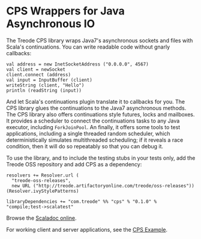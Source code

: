 # CPS Wrappers for Java Asynchronous IO

The Treode CPS library wraps Java7's asynchronous sockets and files with Scala's continuations.  You
can write readable code without gnarly callbacks:

    val address = new InetSocketAddress ("0.0.0.0", 4567)
    val client = newSocket
    client.connect (address)
    val input = InputBuffer (client)
    writeString (client, "Hello")
    println (readString (input))

And let Scala's continuations plugin translate it to callbacks for you.  The CPS library glues the
continuations to the Java7 asynchronous methods.  The CPS library also offers continuations style
futures, locks and mailboxes.  It provides a scheduler to connect the continuations tasks to any
Java executor, including `ForkJoinPool`.  An finally, it offers some tools to test applications,
including a single threaded random scheduler, which deterministically simulates multithreaded
scheduling; if it reveals a race condition, then it will do so repeatably so that you can debug it.

To use the library, and to include the testing stubs in your tests only, add the Treode OSS
repository and add CPS as a dependency:

    resolvers += Resolver.url (
      "treode-oss-releases",
      new URL ("http://treode.artifactoryonline.com/treode/oss-releases")) (Resolver.ivyStylePatterns)

    libraryDependencies += "com.treode" %% "cps" % "0.1.0" % "compile;test->scalatest"

Browse the [Scaladoc online](http://treode.github.com/cps/).

For working client and server applications, see the [CPS Example](https://github.com/Treode/cps-example).
